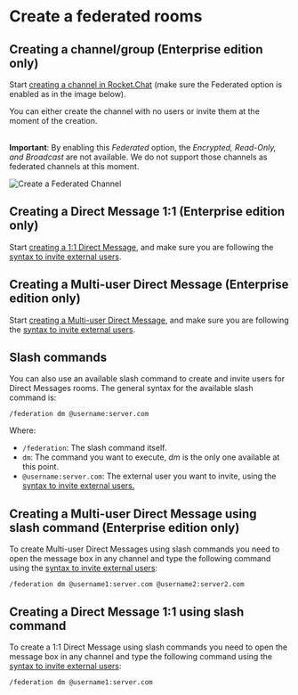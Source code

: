 # Create a federated rooms

## Creating a channel/group (Enterprise edition only)

Start [creating a channel in Rocket.Chat](https://docs.rocket.chat/guides/user-guides/rooms/channels/create-a-new-channel) (make sure the Federated option is enabled as in the image below).

You can either create the channel with no users or invite them at the moment of the creation.

\
**Important**: By enabling this _Federated_ option, the _Encrypted, Read-Only, and Broadcast_ are not available. We do not support those channels as federated channels at this moment.

![Create a Federated Channel](<../../../../../../.gitbook/assets/Federation\_Create Channel (1).png>)

## Creating a Direct Message 1:1 (Enterprise edition only)

Start [creating a 1:1 Direct Message](../../../../../user-guides/rooms/direct-messages/create-a-new-direct-message-1-1.md), and make sure you are following the [syntax to invite external users](invite-external-users-to-your-rocket.chat-server.md#invite-external-users-syntax).

## Creating a Multi-user Direct Message (Enterprise edition only)

Start [creating a Multi-user Direct Message](../../../../../user-guides/rooms/direct-messages/direct-messages-between-multiple-users.md), and make sure you are following the [syntax to invite external users](invite-external-users-to-your-rocket.chat-server.md#invite-external-users-syntax).

## Slash commands

You can also use an available slash command to create and invite users for Direct Messages rooms. The general syntax for the available slash command is:

```
/federation dm @username:server.com
```

Where:

* `/federation`: The slash command itself.
* `dm`: The command you want to execute, _dm_ is the only one available at this point.
* `@username:server.com`: The external user you want to invite, using the [syntax to invite external users.](invite-external-users-to-your-rocket.chat-server.md#invite-external-users-syntax)

## Creating a Multi-user Direct Message using slash command (Enterprise edition only)

To create Multi-user Direct Messages using slash commands you need to open the message box in any channel and type the following command using the [syntax to invite external users](invite-external-users-to-your-rocket.chat-server.md#invite-external-users-syntax):

```
/federation dm @username1:server.com @username2:server2.com
```

## Creating a Direct Message 1:1 using slash command

To create a 1:1 Direct Message using slash commands you need to open the message box in any channel and type the following command using the [syntax to invite external users](invite-external-users-to-your-rocket.chat-server.md#invite-external-users-syntax):

```
/federation dm @username1:server.com
```
